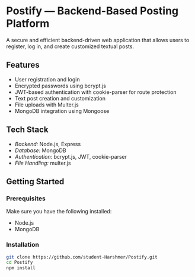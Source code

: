 # Postify — Backend-Based Posting Platform

A secure and efficient backend-driven web application that allows users to register, log in, and create customized textual posts.

## Features
- User registration and login
- Encrypted passwords using bcrypt.js
- JWT-based authentication with cookie-parser for route protection
- Text post creation and customization
- File uploads with Multer.js
- MongoDB integration using Mongoose

## Tech Stack
- *Backend:* Node.js, Express
- *Database:* MongoDB
- *Authentication:* bcrypt.js, JWT, cookie-parser
- *File Handling:* multer.js

## Getting Started

### Prerequisites
Make sure you have the following installed:
- Node.js
- MongoDB

### Installation
```bash
git clone https://github.com/student-Harshmer/Postify.git
cd Postify
npm install